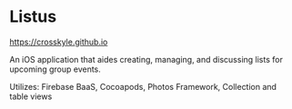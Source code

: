 # Listus

https://crosskyle.github.io

An iOS application that aides creating, managing, and discussing lists for upcoming group events.

Utilizes: Firebase BaaS, Cocoapods, Photos Framework, Collection and table views
